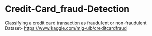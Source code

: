 # Credit-Card_fraud-Detection
Classifying a credit card transaction as fraudulent or non-fraudulent  Dataset- https://www.kaggle.com/mlg-ulb/creditcardfraud
